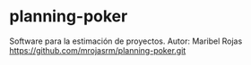 # planning-poker
Software para la  estimación de  proyectos.
Autor: Maribel Rojas
https://github.com/mrojasrm/planning-poker.git
